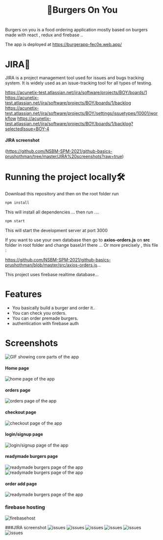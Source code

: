 <div align="center">
    <h1>👋Burgers On You<h1>
</div>

Burgers on you is a food ordering application mostly based on burgers made with react , redux and firebase ..

The app is deployed at https://burgerapp-fec0e.web.app/
        
        
 # JIRA🔏
  
JIRA is a project management tool used for issues and bugs tracking system. It is widely used as an issue-tracking tool for all types of testing.
        
        
https://acunetix-test.atlassian.net/jira/software/projects/BOY/boards/1
https://acunetix-test.atlassian.net/jira/software/projects/BOY/boards/1/backlog
https://acunetix-test.atlassian.net/jira/software/projects/BOY/settings/issuetypes/10001/workflow
https://acunetix-test.atlassian.net/jira/software/projects/BOY/boards/1/backlog?selectedIssue=BOY-4
        
#### JIRA screenshot 
 (https://github.com/NSBM-SPM-2021/github-basics-prushothman/tree/master/JIRA%20screenshots?raw=true)
        


# Running the project locally🛠️

Download this repository and then on the root folder run

```bash
npm install
```
This will install all dependencies ... then run ....

```bash
npm start
```

This will start the development server at port 3000

If you want to use your own database then go to **axios-orders.js** on **src** folder in root folder and change baseUrl there ... Or more precisely , this file : 
        
 https://github.com/NSBM-SPM-2021/github-basics-prushothman/blob/master/src/axios-orders.js...
               

This project uses firebase realtime database...

# Features
* You basically build a burger and order it..
* You can check you orders. 
* You can order premade burgers.
* authentication with firebase auth

# Screenshots

![GIF showing core parts of the app](https://github.com/NSBM-SPM-2021/github-basics-prushothman/blob/master/screen%20shots/main.gif)

#### Home page
![home page of the app](https://github.com/NSBM-SPM-2021/github-basics-prushothman/blob/master/screen%20shots/home.png)

#### orders page
![orders page of the app](https://github.com/NSBM-SPM-2021/github-basics-prushothman/blob/master/screen%20shots/order.png)

#### checkout page
![checkout page of the app](https://github.com/NSBM-SPM-2021/github-basics-prushothman/blob/master/screen%20shots/checkout.png)

#### login/signup page
![login/signup page of the app](https://github.com/NSBM-SPM-2021/github-basics-prushothman/blob/master/screen%20shots/login%20or%20signup.png)

#### readymade burgers page
![readymade burgers page of the app](https://github.com/NSBM-SPM-2021/github-basics-prushothman/blob/master/screen%20shots/readymade.png)
![readymade burgers page of the app](https://github.com/NSBM-SPM-2021/github-basics-prushothman/blob/master/screen%20shots/readymade2.png)

#### order add page  
![readymade burgers page of the app](https://github.com/NSBM-SPM-2021/github-basics-prushothman/blob/master/screen%20shots/order%20add.png)     
        
### firebase hosting
 ![firebasehost](https://github.com/NSBM-SPM-2021/github-basics-prushothman/blob/master/screen%20shots/Screenshot%20(87).png)

###JIRA screenshot
 ![issues](https://github.com/NSBM-SPM-2021/github-basics-prushothman/blob/master/JIRA%20screenshots/Screenshot%20(74).png)
 ![issues](https://github.com/NSBM-SPM-2021/github-basics-prushothman/blob/master/JIRA%20screenshots/Screenshot%20(76).png)
 ![issues](https://github.com/NSBM-SPM-2021/github-basics-prushothman/blob/master/JIRA%20screenshots/Screenshot%20(77).png)
 ![issues](https://github.com/NSBM-SPM-2021/github-basics-prushothman/blob/master/JIRA%20screenshots/Screenshot%20(78).png)
 ![issues](https://github.com/NSBM-SPM-2021/github-basics-prushothman/blob/master/JIRA%20screenshots/Screenshot%20(79).png)
 ![issues](https://github.com/NSBM-SPM-2021/github-basics-prushothman/blob/master/JIRA%20screenshots/Screenshot%20(80).png)

